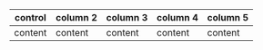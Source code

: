 | control | column 2 | column 3 | column 4| column 5 |
|-------- |----------| ---------| --------| ---------|
|content | content | content | content| content |
